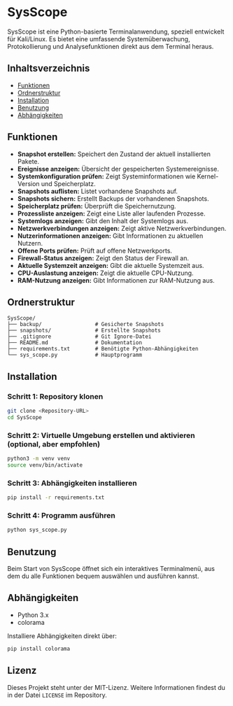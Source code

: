 # SysScope

SysScope ist eine Python-basierte Terminalanwendung, speziell entwickelt für Kali/Linux. Es bietet eine umfassende Systemüberwachung, Protokollierung und Analysefunktionen direkt aus dem Terminal heraus.

## Inhaltsverzeichnis

- [Funktionen](#funktionen)
- [Ordnerstruktur](#ordnerstruktur)
- [Installation](#installation)
- [Benutzung](#benutzung)
- [Abhängigkeiten](#abhängigkeiten)

## Funktionen

- **Snapshot erstellen:** Speichert den Zustand der aktuell installierten Pakete.
- **Ereignisse anzeigen:** Übersicht der gespeicherten Systemereignisse.
- **Systemkonfiguration prüfen:** Zeigt Systeminformationen wie Kernel-Version und Speicherplatz.
- **Snapshots auflisten:** Listet vorhandene Snapshots auf.
- **Snapshots sichern:** Erstellt Backups der vorhandenen Snapshots.
- **Speicherplatz prüfen:** Überprüft die Speichernutzung.
- **Prozessliste anzeigen:** Zeigt eine Liste aller laufenden Prozesse.
- **Systemlogs anzeigen:** Gibt den Inhalt der Systemlogs aus.
- **Netzwerkverbindungen anzeigen:** Zeigt aktive Netzwerkverbindungen.
- **Nutzerinformationen anzeigen:** Gibt Informationen zu aktuellen Nutzern.
- **Offene Ports prüfen:** Prüft auf offene Netzwerkports.
- **Firewall-Status anzeigen:** Zeigt den Status der Firewall an.
- **Aktuelle Systemzeit anzeigen:** Gibt die aktuelle Systemzeit aus.
- **CPU-Auslastung anzeigen:** Zeigt die aktuelle CPU-Nutzung.
- **RAM-Nutzung anzeigen:** Gibt Informationen zur RAM-Nutzung aus.

## Ordnerstruktur

```
SysScope/
├── backup/                 # Gesicherte Snapshots
├── snapshots/              # Erstellte Snapshots
├── .gitignore              # Git Ignore-Datei
├── README.md               # Dokumentation
├── requirements.txt        # Benötigte Python-Abhängigkeiten
└── sys_scope.py            # Hauptprogramm
```

## Installation

### Schritt 1: Repository klonen

```bash
git clone <Repository-URL>
cd SysScope
```

### Schritt 2: Virtuelle Umgebung erstellen und aktivieren (optional, aber empfohlen)

```bash
python3 -m venv venv
source venv/bin/activate
```

### Schritt 3: Abhängigkeiten installieren

```bash
pip install -r requirements.txt
```

### Schritt 4: Programm ausführen

```bash
python sys_scope.py
```

## Benutzung

Beim Start von SysScope öffnet sich ein interaktives Terminalmenü, aus dem du alle Funktionen bequem auswählen und ausführen kannst.

## Abhängigkeiten

- Python 3.x
- colorama

Installiere Abhängigkeiten direkt über:

```bash
pip install colorama
```

## Lizenz

Dieses Projekt steht unter der MIT-Lizenz. Weitere Informationen findest du in der Datei `LICENSE` im Repository.

